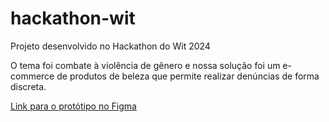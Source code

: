 # hackathon-wit
Projeto desenvolvido no Hackathon do Wit 2024

O tema foi combate à violência de gênero e nossa solução foi um e-commerce de produtos de beleza que permite realizar denúncias de forma discreta. 

[Link para o protótipo no Figma](https://www.figma.com/design/FBv3MnMXpbnyexxK9O6Yg0/Mobile-UI-Kit%3A-Ecommerce-(Community)?node-id=12%3A0&t=nrLJYQ5xCCdYpEV1-1])
